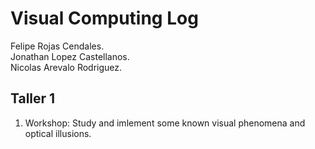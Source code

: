 # Visual Computing Log 
Felipe Rojas Cendales.  
Jonathan Lopez Castellanos.  
Nicolas Arevalo Rodriguez.  

## Taller 1
1. Workshop: Study and imlement some known visual phenomena and optical illusions.

